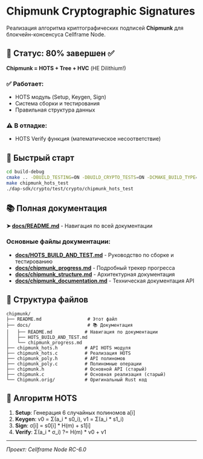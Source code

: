 # Chipmunk Cryptographic Signatures

Реализация алгоритма криптографических подписей **Chipmunk** для блокчейн-консенсуса Cellframe Node.

## 🎯 Статус: 80% завершен ✅

**Chipmunk = HOTS + Tree + HVC** (НЕ Dilithium!)

### ✅ Работает:
- HOTS модуль (Setup, Keygen, Sign)
- Система сборки и тестирования
- Правильная структура данных

### ⚠️ В отладке:
- HOTS Verify функция (математическое несоответствие)

## 🚀 Быстрый старт

```bash
cd build-debug
cmake .. -DBUILD_TESTING=ON -DBUILD_CRYPTO_TESTS=ON -DCMAKE_BUILD_TYPE=Debug
make chipmunk_hots_test
./dap-sdk/crypto/test/crypto/chipmunk_hots_test
```

## 📚 Полная документация

**➤ [docs/README.md](docs/README.md)** - Навигация по всей документации

### Основные файлы документации:
- **[docs/HOTS_BUILD_AND_TEST.md](docs/HOTS_BUILD_AND_TEST.md)** - Руководство по сборке и тестированию
- **[docs/chipmunk_progress.md](docs/chipmunk_progress.md)** - Подробный трекер прогресса
- **[docs/chipmunk_structure.md](docs/chipmunk_structure.md)** - Архитектурная документация  
- **[docs/chipmunk_documentation.md](docs/chipmunk_documentation.md)** - Техническая документация API

## 📁 Структура файлов

```
chipmunk/
├── README.md                 # Этот файл  
├── docs/                     # 📚 Документация
│   ├── README.md            # Навигация по документации
│   ├── HOTS_BUILD_AND_TEST.md
│   └── chipmunk_progress.md
├── chipmunk_hots.h          # API HOTS модуля
├── chipmunk_hots.c          # Реализация HOTS
├── chipmunk_poly.h          # API полиномов
├── chipmunk_poly.c          # Полиномные операции
├── chipmunk.h               # Основной API (старый)
├── chipmunk.c               # Основная реализация (старый)
└── Chipmunk.orig/           # Оригинальный Rust код
```

## 🔬 Алгоритм HOTS

1. **Setup**: Генерация 6 случайных полиномов a[i]
2. **Keygen**: v0 = Σ(a_i * s0_i), v1 = Σ(a_i * s1_i)  
3. **Sign**: σ[i] = s0[i] * H(m) + s1[i]
4. **Verify**: Σ(a_i * σ_i) ?= H(m) * v0 + v1

---

*Проект: Cellframe Node RC-6.0* 